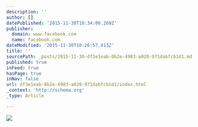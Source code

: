 ```yaml
---
description: ''
author: []
datePublished: '2015-11-30T10:34:00.269Z'
publisher:
  domain: www.facebook.com
  name: facebook.com
dateModified: '2015-11-30T10:26:57.413Z'
title: ''
sourcePath: _posts/2015-11-30-df3e1eab-0b2e-4983-a020-971dabfcb1d1.md
published: true
inFeed: true
hasPage: true
inNav: false
url: df3e1eab-0b2e-4983-a020-971dabfcb1d1/index.html
_context: 'http://schema.org'
_type: Article

---
```

![](https://scontent-arn2-1.xx.fbcdn.net/hphotos-xlp1/t31.0-8/12265593_465893623583150_2606229681964569191_o.jpg)